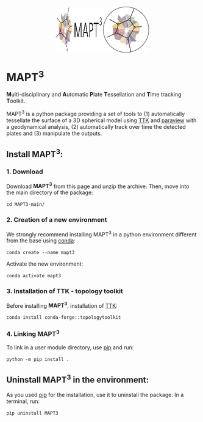 <p align="center">
    <img src="./icons/MAPT3-logo-full.png#gh-light-mode-only" height="120" width="120"/>
    <img src="./icons/MAPT3-logo-mini-circle-alpha.png#gh-dark-mode-only" height="120" width="120"/>
</p>

# MAPT<sup>3</sup>
**M**ulti-disciplinary and **A**utomatic **P**late **T**essellation and **T**ime tracking **T**oolkit.

MAPT<sup>3</sup> is a python package providing a set of tools to (1) automatically tessellate the surface of a 3D spherical model using [TTK](https://topology-tool-kit.github.io/) and [paraview](https://www.paraview.org/) with a geodynamical analysis, (2) automatically track over time the detected plates and (3) manipulate the outputs.


## Install MAPT<sup>3</sup>:

### 1. Download

Download **MAPT<sup>3</sup>** from this page and unzip the archive. Then, move into the main directory of the package:
```
cd MAPT3-main/
```

### 2. Creation of a new environment

We strongly recommend installing MAPT<sup>3</sup> in a python environment different from the base using [conda](https://conda.io/projects/conda/en/latest/index.html):

```
conda create --name mapt3
```

Activate the new environment:

```
conda activate mapt3
```

### 3. Installation of TTK - topology toolkit

Before installing **MAPT<sup>3</sup>**, installation of [TTK](https://topology-tool-kit.github.io/index.html):

```
conda install conda-forge::topologytoolkit
```

### 4. Linking MAPT<sup>3</sup>

To link in a user module directory, use [pip](https://pip.pypa.io/en/stable/) and run:

```
python -m pip install .
```

## Uninstall MAPT<sup>3</sup> in the environment:

As you used [pip](https://pip.pypa.io/en/stable/) for the installation, use it to uninstall the package. In a terminal, run:

```
pip uninstall MAPT3
```



